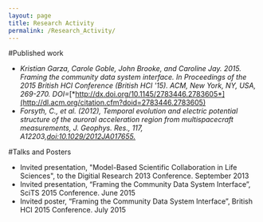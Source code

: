 ```yaml
---
layout: page
title: Research Activity
permalink: /Research_Activity/
---
```



#Published work

- *Kristian Garza, Carole Goble, John Brooke, and Caroline Jay. 2015. Framing the community data system interface. In Proceedings of the 2015 British HCI Conference (British HCI '15). ACM, New York, NY, USA, 269-270. DOI=*[*http://dx.doi.org/10.1145/2783446.2783605*](http://dl.acm.org/citation.cfm?doid=2783446.2783605)
- *Forsyth, C., et al. (2012), Temporal evolution and electric potential structure of the auroral acceleration region from multispacecraft measurements, J. Geophys. Res., 117, A12203,*[*doi:10.1029/2012JA017655.*](http://onlinelibrary.wiley.com/doi/10.1029/2012JA017655/abstract)

#Talks and Posters

- Invited presentation, "Model-Based Scientific Collaboration in Life Sciences", to the Digitial Research 2013 Conference. September 2013
- Invited presentation, “Framing the Community Data System Interface”, SciTS 2015 Conference. June 2015
- Invited poster, “Framing the Community Data System Interface”, British HCI 2015 Conference. July 2015
